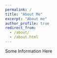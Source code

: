 ```yaml
---
permalink: /
title: "About Me"
excerpt: "About me"
author_profile: true
redirect_from: 
  - /about/
  - /about.html
---
```


Some Information Here

